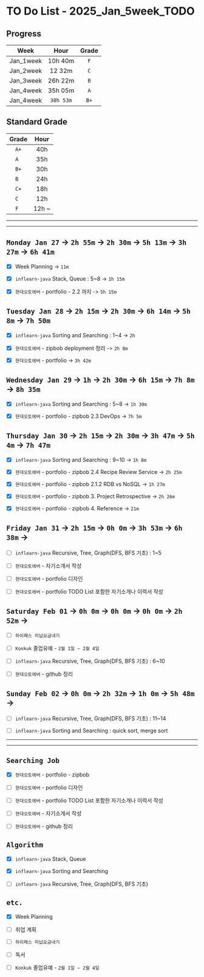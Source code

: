 # TO Do List - 2025_Jan_5week_TODO

## Progress
| Week | Hour | Grade |
|:---:|:---:|:---:|
|Jan_1week|10h 40m|`F`|
|Jan_2week|12 32m|`C`|
|Jan_3week|26h 22m|`B`|
|Jan_4week|35h 05m|`A`|
|Jan_4week|`30h 53m`|`B+`|


## Standard Grade
| Grade | Hour |
|:---:|:---:|
|`A+`|40h|
|`A `|35h|
|`B+`|30h|
|`B `|24h|
|`C+`|18h|
|`C `|12h|
|`F `|12h ~|


---
---

## `Monday Jan 27` -> `2h 55m` -> `2h 30m` -> `5h 13m` -> `3h 27m` -> `6h 41m`
- [x] Week Planning -> `11m`
- [x] `inflearn-java` Stack, Queue : 5~8 -> `1h 15m`
- [x] `현대오토에버` - portfolio - 2.2 까지 -> `5h 15m`


## `Tuesday Jan 28` -> `2h 15m` -> `2h 30m` -> `6h 14m` -> `5h 8m` -> `7h 50m`
- [x] `inflearn-java` Sorting and Searching : 1~4 -> `2h`
- [x] `현대오토에버` - zipbob deployment 정리 -> `2h 8m`
- [x] `현대오토에버` - portfolio -> `3h 42m`


## `Wednesday Jan 29` -> `1h` -> `2h 30m` -> `6h 15m` -> `7h 8m` -> `8h 35m`
- [x] `inflearn-java` Sorting and Searching : 5~8 -> `1h 30m`
- [x] `현대오토에버` - portfolio - zipbob 2.3 DevOps -> `7h 5m`

 
## `Thursday Jan 30` -> `2h 15m` -> `2h 30m` -> `3h 47m` -> `5h 4m` -> `7h 47m`
- [x] `inflearn-java` Sorting and Searching : 9~10 -> `1h 8m`
- [x] `현대오토에버` - portfolio - zipbob 2.4 Recipe Review Service -> `2h 25m`
- [x] `현대오토에버` - portfolio - zipbob 2.1.2 RDB vs NoSQL -> `1h 27m`
- [x] `현대오토에버` - portfolio - zipbob 3. Project Retrospective -> `2h 26m`
- [x] `현대오토에버` - portfolio - zipbob 4. Reference -> `21m`


## `Friday Jan 31` -> `2h 15m` -> `0h 0m` -> `3h 53m` -> `6h 38m` ->
- [ ] `inflearn-java` Recursive, Tree, Graph(DFS, BFS 기초) : 1~5
- [ ] `현대오토에버` - 자기소개서 작성
- [ ] `현대오토에버` - portfolio 디자인
- [ ] `현대오토에버` - portfolio TODO List 포함한 자기소개나 이력서 작성


## `Saturday Feb 01` -> `0h 0m` -> `0h 0m` -> `0h 0m` -> `2h 52m` ->
- [ ] `하이패스 미납요금내기`
- [ ] `Konkuk` 졸업유예 - `2월 1일 ~ 2월 4일`
- [ ] `inflearn-java` Recursive, Tree, Graph(DFS, BFS 기초) : 6~10
- [ ] `현대오토에버` - github 정리


## `Sunday Feb 02` -> `0h 0m` -> `2h 32m` -> `1h 0m` -> `5h 48m` ->
- [ ] `inflearn-java` Recursive, Tree, Graph(DFS, BFS 기초) : 11~14
- [ ] `inflearn-java` Sorting and Searching : quick sort, merge sort


---
---
## `Searching Job`
- [x] `현대오토에버` - portfolio - zipbob
- [ ] `현대오토에버` - portfolio 디자인
- [ ] `현대오토에버` - portfolio TODO List 포함한 자기소개나 이력서 작성
- [ ] `현대오토에버` - 자기소개서 작성
- [ ] `현대오토에버` - github 정리


## `Algorithm`
- [x] `inflearn-java` Stack, Queue
- [x] `inflearn-java` Sorting and Searching
- [ ] `inflearn-java` Recursive, Tree, Graph(DFS, BFS 기초)


## `etc.`
- [x] Week Planning
- [ ] 취업 계획
- [ ] `하이패스 미납요금내기`
- [ ] 독서 
- [ ] `Konkuk` 졸업유예 - `2월 1일 ~ 2월 4일`



<!-- ## `Spring`
- [ ] `Cloud Native Spring In Action` -->


<!-- 
## `Java`
## `OPIc`
## `토익` 
-->





